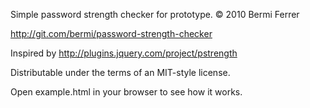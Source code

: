 Simple password strength checker for prototype.
© 2010 Bermi Ferrer

http://git.com/bermi/password-strength-checker

Inspired by http://plugins.jquery.com/project/pstrength

Distributable under the terms of an MIT-style license.

Open example.html in your browser to see how it works.